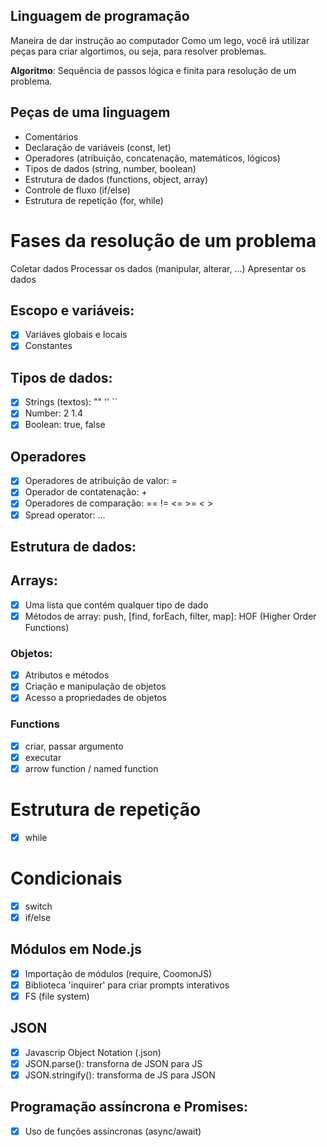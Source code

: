 ## Linguagem de programação

Maneira de dar instrução ao computador
Como um lego, você irá utilizar peças para criar algortimos, ou seja, para resolver problemas.

**Algoritmo**: Sequência de passos lógica e finita para resolução de um problema.


## Peças de uma linguagem

- Comentários
- Declaração de variáveis (const, let)
- Operadores (atribuição, concatenação, matemáticos, lógicos)
- Tipos de dados (string, number, boolean)
- Estrutura de dados (functions, object, array)
- Controle de fluxo (if/else)
- Estrutura de repetição (for, while)

# Fases da resolução de um problema

Coletar dados
Processar os dados (manipular, alterar, ...)
Apresentar os dados

## Escopo e variáveis:

- [x] Variáves globais e locais
- [x] Constantes

## Tipos de dados:

- [x] Strings (textos): "" '' ``
- [x] Number: 2 1.4
- [x] Boolean: true, false

## Operadores
- [x] Operadores de atribuição de valor: =
- [x] Operador de contatenação: +
- [x] Operadores de comparação: == != <= >= < >
- [x] Spread operator: ...

## Estrutura de dados:

## Arrays:

- [x] Uma lista que contém qualquer tipo de dado
- [x]  Métodos de array:  push, [find, forEach, filter, map]: HOF (Higher Order Functions)
### Objetos:

- [x] Atributos e métodos
- [x] Criação e manipulação de objetos
- [x] Acesso a propriedades de objetos

### Functions
- [x] criar, passar argumento
- [x] executar
- [x] arrow function / named function

# Estrutura de repetição
- [x] while

# Condicionais

- [x] switch
- [x] if/else

## Módulos em Node.js

- [x] Importação de módulos (require, CoomonJS)
- [x] Biblioteca 'inquirer' para criar prompts interativos
- [x] FS (file system)

## JSON

- [x] Javascrip Object Notation (.json)
- [x] JSON.parse(): transforna de JSON para JS
- [x] JSON.stringify(): transforma de JS para JSON

## Programação assíncrona e Promises:

- [x] Uso de funções assíncronas (async/await)